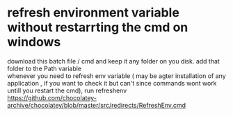 # refresh environment variable without restarrting the cmd on windows  

download this batch file / cmd and keep it any folder on you disk. add that folder to the Path variable  
whenever you need to refresh env variable ( may be agter installation of any application , if you want to check it but can't since commands wont work untill you restart the cmd), run refreshenv  
https://github.com/chocolatey-archive/chocolatey/blob/master/src/redirects/RefreshEnv.cmd


